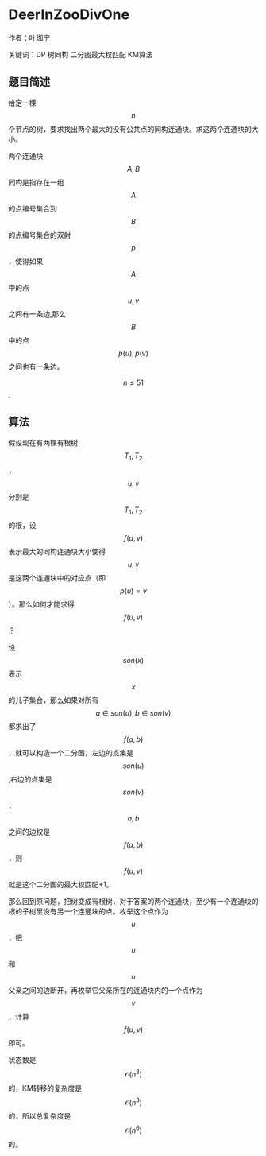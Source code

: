 # DeerInZooDivOne
作者：叶珈宁

关键词：DP 树同构 二分图最大权匹配 KM算法 
## 题目简述
给定一棵$$n$$个节点的树，要求找出两个最大的没有公共点的同构连通块。求这两个连通块的大小。

两个连通块$$A,B$$同构是指存在一组$$A$$的点编号集合到$$B$$的点编号集合的双射$$p$$，使得如果$$A$$中的点$$u,v$$之间有一条边,那么$$B$$中的点$$p(u),p(v)$$之间也有一条边。

$$n\leq 51$$.
## 算法

假设现在有两棵有根树$$T_1,T_2$$，$$u,v$$分别是$$T_1,T_2$$的根，设$$f(u,v)$$表示最大的同构连通块大小使得$$u,v$$是这两个连通块中的对应点（即$$p(u)=v$$）。那么如何才能求得$$f(u,v)$$？

设$$son(x)$$表示$$x$$的儿子集合，那么如果对所有$$a\in son(u),b\in son(v)$$都求出了$$f(a,b)$$，就可以构造一个二分图，左边的点集是$$son(u)$$,右边的点集是$$son(v)$$，$$a,b$$之间的边权是$$f(a,b)$$，则$$f(u,v)$$就是这个二分图的最大权匹配+1。

那么回到原问题，把树变成有根树，对于答案的两个连通块，至少有一个连通块的根的子树里没有另一个连通块的点。枚举这个点作为$$u$$，把$$u$$和$$u$$父亲之间的边断开，再枚举它父亲所在的连通块内的一个点作为$$v$$，计算$$f(u,v)$$即可。

状态数是$$\mathcal{O}(n^3)$$的，KM转移的复杂度是$$\mathcal{O}(n^3)$$的，所以总复杂度是$$\mathcal{O}(n^6)$$的。